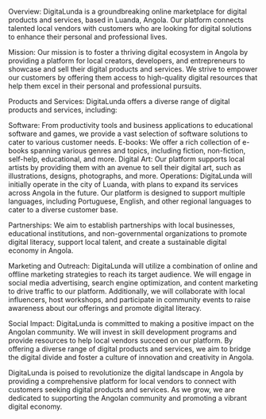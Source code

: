 Overview:
DigitaLunda is a groundbreaking online marketplace for digital products and services, based in Luanda, Angola. Our platform connects talented local vendors with customers who are looking for digital solutions to enhance their personal and professional lives.

Mission:
Our mission is to foster a thriving digital ecosystem in Angola by providing a platform for local creators, developers, and entrepreneurs to showcase and sell their digital products and services. We strive to empower our customers by offering them access to high-quality digital resources that help them excel in their personal and professional pursuits.

Products and Services:
DigitaLunda offers a diverse range of digital products and services, including:

Software: From productivity tools and business applications to educational software and games, we provide a vast selection of software solutions to cater to various customer needs.
E-books: We offer a rich collection of e-books spanning various genres and topics, including fiction, non-fiction, self-help, educational, and more.
Digital Art: Our platform supports local artists by providing them with an avenue to sell their digital art, such as illustrations, designs, photographs, and more.
Operations:
DigitaLunda will initially operate in the city of Luanda, with plans to expand its services across Angola in the future. Our platform is designed to support multiple languages, including Portuguese, English, and other regional languages to cater to a diverse customer base.

Partnerships:
We aim to establish partnerships with local businesses, educational institutions, and non-governmental organizations to promote digital literacy, support local talent, and create a sustainable digital economy in Angola.

Marketing and Outreach:
DigitaLunda will utilize a combination of online and offline marketing strategies to reach its target audience. We will engage in social media advertising, search engine optimization, and content marketing to drive traffic to our platform. Additionally, we will collaborate with local influencers, host workshops, and participate in community events to raise awareness about our offerings and promote digital literacy.

Social Impact:
DigitaLunda is committed to making a positive impact on the Angolan community. We will invest in skill development programs and provide resources to help local vendors succeed on our platform. By offering a diverse range of digital products and services, we aim to bridge the digital divide and foster a culture of innovation and creativity in Angola.

DigitaLunda is poised to revolutionize the digital landscape in Angola by providing a comprehensive platform for local vendors to connect with customers seeking digital products and services. As we grow, we are dedicated to supporting the Angolan community and promoting a vibrant digital economy.



